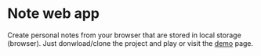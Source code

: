 # Note web app

Create personal notes from your browser that are stored in local storage (browser).
Just donwload/clone the project and play or visit the [demo](https://elastic-pasteur-f21a3e.netlify.com/) page.

